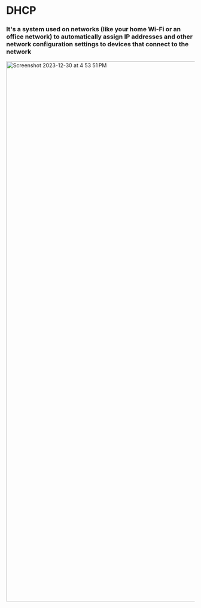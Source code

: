 # DHCP 

### It's a system used on networks (like your home Wi-Fi or an office network) to automatically assign IP addresses and other network configuration settings to devices that connect to the network
<img width="1440" alt="Screenshot 2023-12-30 at 4 53 51 PM" src="https://github.com/Tushar98644/UniDocX/assets/107763774/e8a6ac47-93f8-421d-a25a-3dfe3cde5cec">
